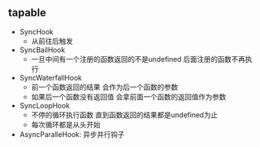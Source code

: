 ## tapable

- SyncHook
  - 从前往后触发
- SyncBailHook
  - 一旦中间有一个注册的函数返回的不是undefined 后面注册的函数不再执行
- SyncWaterfallHook
  - 前一个函数返回的结果 会作为后一个函数的参数
  - 如果后一个函数没有返回值 会拿前面一个函数的返回值作为参数
- SyncLoopHook
  - 不停的循环执行函数 直到函数返回的结果都是undefined为止
  - 每次循环都是从头开始
- AsyncParalleHook: 异步并行钩子
